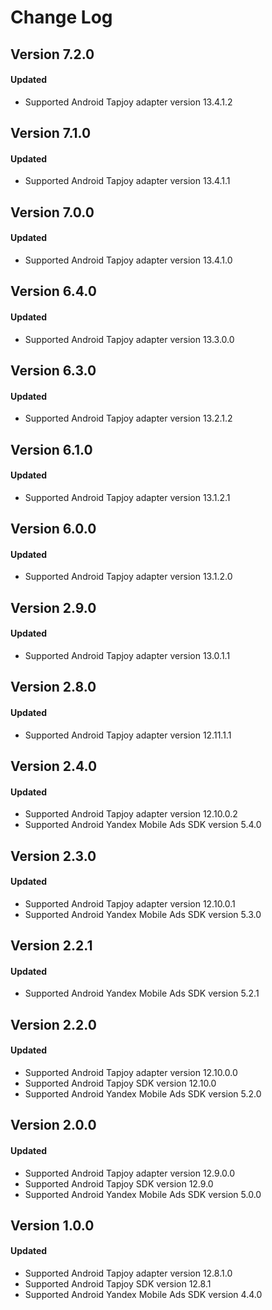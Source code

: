 # Change Log

## Version 7.2.0

#### Updated

* Supported Android Tapjoy adapter version 13.4.1.2

## Version 7.1.0

#### Updated

* Supported Android Tapjoy adapter version 13.4.1.1

## Version 7.0.0

#### Updated

* Supported Android Tapjoy adapter version 13.4.1.0

## Version 6.4.0

#### Updated

* Supported Android Tapjoy adapter version 13.3.0.0

## Version 6.3.0

#### Updated

* Supported Android Tapjoy adapter version 13.2.1.2

## Version 6.1.0

#### Updated

* Supported Android Tapjoy adapter version 13.1.2.1

## Version 6.0.0

#### Updated

* Supported Android Tapjoy adapter version 13.1.2.0

## Version 2.9.0

#### Updated

* Supported Android Tapjoy adapter version 13.0.1.1

## Version 2.8.0

#### Updated

* Supported Android Tapjoy adapter version 12.11.1.1

## Version 2.4.0

#### Updated

* Supported Android Tapjoy adapter version 12.10.0.2
* Supported Android Yandex Mobile Ads SDK version 5.4.0

## Version 2.3.0

#### Updated

* Supported Android Tapjoy adapter version 12.10.0.1
* Supported Android Yandex Mobile Ads SDK version 5.3.0

## Version 2.2.1

#### Updated

* Supported Android Yandex Mobile Ads SDK version 5.2.1

## Version 2.2.0

#### Updated

* Supported Android Tapjoy adapter version 12.10.0.0
* Supported Android Tapjoy SDK version 12.10.0
* Supported Android Yandex Mobile Ads SDK version 5.2.0

## Version 2.0.0

#### Updated

* Supported Android Tapjoy adapter version 12.9.0.0
* Supported Android Tapjoy SDK version 12.9.0
* Supported Android Yandex Mobile Ads SDK version 5.0.0

## Version 1.0.0

#### Updated

* Supported Android Tapjoy adapter version 12.8.1.0
* Supported Android Tapjoy SDK version 12.8.1
* Supported Android Yandex Mobile Ads SDK version 4.4.0
